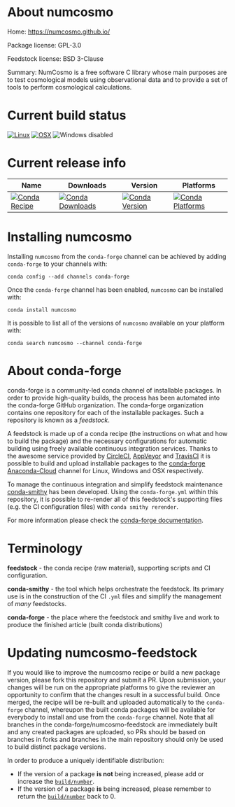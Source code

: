 About numcosmo
==============

Home: https://numcosmo.github.io/

Package license: GPL-3.0

Feedstock license: BSD 3-Clause

Summary: NumCosmo is a free software C library whose main purposes are to test cosmological models using observational data and to provide a set of tools to perform cosmological calculations.



Current build status
====================

[![Linux](https://img.shields.io/circleci/project/github/conda-forge/numcosmo-feedstock/master.svg?label=Linux)](https://circleci.com/gh/conda-forge/numcosmo-feedstock)
[![OSX](https://img.shields.io/travis/conda-forge/numcosmo-feedstock/master.svg?label=macOS)](https://travis-ci.org/conda-forge/numcosmo-feedstock)
![Windows disabled](https://img.shields.io/badge/Windows-disabled-lightgrey.svg)

Current release info
====================

| Name | Downloads | Version | Platforms |
| --- | --- | --- | --- |
| [![Conda Recipe](https://img.shields.io/badge/recipe-numcosmo-green.svg)](https://anaconda.org/conda-forge/numcosmo) | [![Conda Downloads](https://img.shields.io/conda/dn/conda-forge/numcosmo.svg)](https://anaconda.org/conda-forge/numcosmo) | [![Conda Version](https://img.shields.io/conda/vn/conda-forge/numcosmo.svg)](https://anaconda.org/conda-forge/numcosmo) | [![Conda Platforms](https://img.shields.io/conda/pn/conda-forge/numcosmo.svg)](https://anaconda.org/conda-forge/numcosmo) |

Installing numcosmo
===================

Installing `numcosmo` from the `conda-forge` channel can be achieved by adding `conda-forge` to your channels with:

```
conda config --add channels conda-forge
```

Once the `conda-forge` channel has been enabled, `numcosmo` can be installed with:

```
conda install numcosmo
```

It is possible to list all of the versions of `numcosmo` available on your platform with:

```
conda search numcosmo --channel conda-forge
```


About conda-forge
=================

conda-forge is a community-led conda channel of installable packages.
In order to provide high-quality builds, the process has been automated into the
conda-forge GitHub organization. The conda-forge organization contains one repository
for each of the installable packages. Such a repository is known as a *feedstock*.

A feedstock is made up of a conda recipe (the instructions on what and how to build
the package) and the necessary configurations for automatic building using freely
available continuous integration services. Thanks to the awesome service provided by
[CircleCI](https://circleci.com/), [AppVeyor](https://www.appveyor.com/)
and [TravisCI](https://travis-ci.org/) it is possible to build and upload installable
packages to the [conda-forge](https://anaconda.org/conda-forge)
[Anaconda-Cloud](https://anaconda.org/) channel for Linux, Windows and OSX respectively.

To manage the continuous integration and simplify feedstock maintenance
[conda-smithy](https://github.com/conda-forge/conda-smithy) has been developed.
Using the ``conda-forge.yml`` within this repository, it is possible to re-render all of
this feedstock's supporting files (e.g. the CI configuration files) with ``conda smithy rerender``.

For more information please check the [conda-forge documentation](https://conda-forge.org/docs/).

Terminology
===========

**feedstock** - the conda recipe (raw material), supporting scripts and CI configuration.

**conda-smithy** - the tool which helps orchestrate the feedstock.
                   Its primary use is in the construction of the CI ``.yml`` files
                   and simplify the management of *many* feedstocks.

**conda-forge** - the place where the feedstock and smithy live and work to
                  produce the finished article (built conda distributions)


Updating numcosmo-feedstock
===========================

If you would like to improve the numcosmo recipe or build a new
package version, please fork this repository and submit a PR. Upon submission,
your changes will be run on the appropriate platforms to give the reviewer an
opportunity to confirm that the changes result in a successful build. Once
merged, the recipe will be re-built and uploaded automatically to the
`conda-forge` channel, whereupon the built conda packages will be available for
everybody to install and use from the `conda-forge` channel.
Note that all branches in the conda-forge/numcosmo-feedstock are
immediately built and any created packages are uploaded, so PRs should be based
on branches in forks and branches in the main repository should only be used to
build distinct package versions.

In order to produce a uniquely identifiable distribution:
 * If the version of a package **is not** being increased, please add or increase
   the [``build/number``](https://conda.io/docs/user-guide/tasks/build-packages/define-metadata.html#build-number-and-string).
 * If the version of a package **is** being increased, please remember to return
   the [``build/number``](https://conda.io/docs/user-guide/tasks/build-packages/define-metadata.html#build-number-and-string)
   back to 0.
